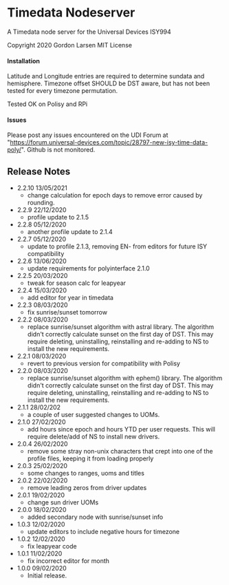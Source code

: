 # Timedata Nodeserver
A Timedata node server for the Universal Devices ISY994

Copyright 2020 Gordon Larsen MIT License

#### Installation
Latitude and Longitude entries are required to determine sundata and hemisphere.
Timezone offset SHOULD be DST aware, but has not been tested for every timezone permutation.

Tested OK on Polisy and RPi
#### Issues
Please post any issues encountered on the UDI Forum at "https://forum.universal-devices.com/topic/28797-new-isy-time-data-poly/".  Github is not monitored.

## Release Notes
- 2.2.10 13/05/2021
    - change calculation for epoch days to remove error caused by rounding.
- 2.2.9 22/12/2020
    - profile update to 2.1.5
- 2.2.8 05/12/2020
    - another profile update to 2.1.4
- 2.2.7 05/12/2020   
    - update to profile 2.1.3, removing EN- from editors for future ISY compatibility
- 2.2.6 13/06/2020   
    - update requirements for polyinterface 2.1.0
- 2.2.5 20/03/2020
    - tweak for season calc for leapyear
- 2.2.4 15/03/2020
    - add editor for year in timedata
- 2.2.3 08/03/2020
    - fix sunrise/sunset tomorrow
- 2.2.2 08/03/2020
    - replace sunrise/sunset algorithm with astral library. The algorithm didn't correctly calculate sunset on the first day of DST.  This may require deleting, uninstalling, reinstalling and re-adding to NS to install the new requirements.
- 2.2.1 08/03/2020
    - revert to previous version for compatibility with Polisy
- 2.2.0 08/03/2020
    - replace sunrise/sunset algorithm with ephem() library. The algorithm didn't correctly calculate sunset on the first day of DST.  This may require deleting, uninstalling, reinstalling and re-adding to NS to install the new requirements.
- 2.1.1 28/02/202
    - a couple of user suggested changes to UOMs.
- 2.1.0 27/02/2020
    - add hours since epoch and hours YTD per user requests.  This will require delete/add of NS to install new drivers.
- 2.0.4 26/02/2020
    - remove some stray non-unix characters that crept into one of the profile files, keeping it from loading properly
- 2.0.3 25/02/2020
    - some changes to ranges, uoms and titles
- 2.0.2 22/02/2020
    - remove leading zeros from driver updates
- 2.0.1 19/02/2020
    - change sun driver UOMs
- 2.0.0 18/02/2020
    - added secondary node with sunrise/sunset info 
- 1.0.3 12/02/2020
    - update editors to include negative hours for timezone
- 1.0.2 12/02/2020
    - fix leapyear code
- 1.0.1 11/02/2020
    - fix incorrect editor for month
- 1.0.0 09/02/2020 
    - Initial release.
